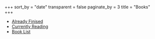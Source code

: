 +++
sort_by = "date"
transparent = false
paginate_by = 3
title = "Books"
+++

- [Already Finised](./past/)
- [Currently Reading](./current/)
- [Book List](./soon/)
